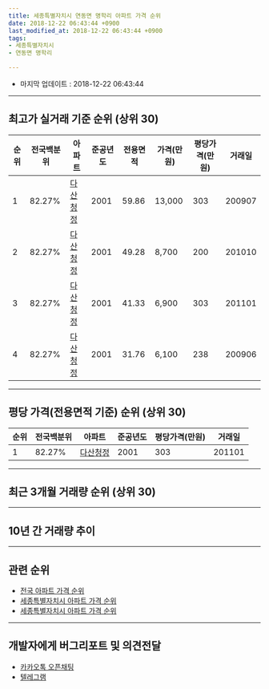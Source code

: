 ```yaml
---
title: 세종특별자치시 연동면 명학리 아파트 가격 순위
date: 2018-12-22 06:43:44 +0900
last_modified_at: 2018-12-22 06:43:44 +0900
tags:
- 세종특별자치시
- 연동면 명학리

---
```


* 마지막 업데이트 : 2018-12-22 06:43:44

---

## 최고가 실거래 기준 순위 (상위 30)


|순위|전국백분위|아파트|준공년도|전용면적|가격(만원)|평당가격(만원)|거래일|
|---|---|---|---|---|---|---|---|
|1|82.27%|[다산청정](https://search.naver.com/search.naver?query=%EC%84%B8%EC%A2%85%ED%8A%B9%EB%B3%84%EC%9E%90%EC%B9%98%EC%8B%9C+%EC%97%B0%EB%8F%99%EB%A9%B4+%EB%AA%85%ED%95%99%EB%A6%AC+%EB%8B%A4%EC%82%B0%EC%B2%AD%EC%A0%95)|2001|59.86|13,000|303|200907|
|2|82.27%|[다산청정](https://search.naver.com/search.naver?query=%EC%84%B8%EC%A2%85%ED%8A%B9%EB%B3%84%EC%9E%90%EC%B9%98%EC%8B%9C+%EC%97%B0%EB%8F%99%EB%A9%B4+%EB%AA%85%ED%95%99%EB%A6%AC+%EB%8B%A4%EC%82%B0%EC%B2%AD%EC%A0%95)|2001|49.28|8,700|200|201010|
|3|82.27%|[다산청정](https://search.naver.com/search.naver?query=%EC%84%B8%EC%A2%85%ED%8A%B9%EB%B3%84%EC%9E%90%EC%B9%98%EC%8B%9C+%EC%97%B0%EB%8F%99%EB%A9%B4+%EB%AA%85%ED%95%99%EB%A6%AC+%EB%8B%A4%EC%82%B0%EC%B2%AD%EC%A0%95)|2001|41.33|6,900|303|201101|
|4|82.27%|[다산청정](https://search.naver.com/search.naver?query=%EC%84%B8%EC%A2%85%ED%8A%B9%EB%B3%84%EC%9E%90%EC%B9%98%EC%8B%9C+%EC%97%B0%EB%8F%99%EB%A9%B4+%EB%AA%85%ED%95%99%EB%A6%AC+%EB%8B%A4%EC%82%B0%EC%B2%AD%EC%A0%95)|2001|31.76|6,100|238|200906|


---

## 평당 가격(전용면적 기준) 순위 (상위 30)


|순위|전국백분위|아파트|준공년도|평당가격(만원)|거래일|
|---|---|---|---|---|---|
|1|82.27%|[다산청정](https://search.naver.com/search.naver?query=%EC%84%B8%EC%A2%85%ED%8A%B9%EB%B3%84%EC%9E%90%EC%B9%98%EC%8B%9C+%EC%97%B0%EB%8F%99%EB%A9%B4+%EB%AA%85%ED%95%99%EB%A6%AC+%EB%8B%A4%EC%82%B0%EC%B2%AD%EC%A0%95)|2001|303|201101|


---

## 최근 3개월 거래량 순위 (상위 30)


<div style="width:100%;">
    <canvas id="deal_count_ranking" height="250"></canvas>
</div>


<script>
new Chart(document.getElementById("deal_count_ranking"), {
    type: 'horizontalBar',
    data: {
        labels: ['다산청정'],
        datasets: [{
            label: '실거래 수',
            data: [3],
            borderColor: "rgba(255, 0, 128, 1)",
            backgroundColor: "rgba(255, 0, 128, 0.5)",
            fill: false,
        }]
    },
    options: {
        responsive: true,
        title: {
            display: true,
            text: '최근 3개월 거래량 순위'
        },
        tooltips: {
            mode: 'index',
            intersect: false,
            callbacks: {
                title: function(tooltipItems, data) {
                    return "실거래 수:";
                },
                label: function(tooltipItem, data) {
                    return data.labels[tooltipItem.index] + ": " + tooltipItem.xLabel;
                }
            }
        },
        hover: {
            mode: 'nearest',
            intersect: true
        },
        scales: {
            xAxes: [{
                display: true,
                scaleLabel: {
                    display: true,
                    labelString: '실거래 수'
                },
                ticks: {
                    suggestedMin: 0,
                }
            }],
            yAxes: [{
                display: true,
                ticks: {
                    autoSkip: false,
                    callback: function(value, index, values) {
                        if (value.length > 15)
                            return value.substr(0, 13) + "...";
                        else
                            return value;
                    }
                },
                scaleLabel: {
                    display: false,
                }
            }]
        }
    }
});

</script>


---

## 10년 간 거래량 추이


<div style="width:100%;">
    <canvas id="deal_progress" height="250"></canvas>
</div>

<script>
new Chart(document.getElementById("deal_progress"), {
    type: 'line',
    data: {
        labels: ['200812','200901','200902','200903','200904','200905','200906','200907','200908','200909','200910','200911','200912','201001','201002','201003','201004','201005','201006','201007','201008','201009','201010','201011','201012','201101','201102','201103','201104','201105','201106','201107','201108','201109','201110','201111','201112','201201','201202','201203','201204','201205','201206','201207','201208','201209','201210','201211','201212','201301','201302','201303','201304','201305','201306','201307','201308','201309','201310','201311','201312','201401','201402','201403','201404','201405','201406','201407','201408','201409','201410','201411','201412','201501','201502','201503','201504','201505','201506','201507','201508','201509','201510','201511','201512','201601','201602','201603','201604','201605','201606','201607','201608','201609','201610','201611','201612','201701','201702','201703','201704','201705','201706','201707','201708','201709','201710','201711','201712','201801','201802','201803','201804','201805','201806','201807','201808','201809','201810','201811','201812'],
        datasets: [{
            label: '실거래 수',
            pointRadius: 1,
            data: [0, 0, 0, 1, 0, 0, 5, 4, 0, 1, 1, 0, 0, 0, 0, 1, 0, 5, 1, 3, 2, 1, 3, 3, 1, 3, 1, 9, 8, 2, 3, 5, 6, 3, 12, 9, 5, 2, 2, 8, 4, 4, 2, 2, 2, 6, 4, 7, 7, 3, 2, 2, 6, 3, 10, 4, 3, 4, 5, 4, 5, 5, 4, 7, 7, 2, 3, 3, 0, 1, 2, 0, 3, 2, 0, 0, 1, 0, 3, 1, 3, 3, 4, 1, 0, 0, 1, 1, 3, 3, 1, 1, 2, 1, 3, 4, 6, 6, 3, 6, 3, 8, 7, 3, 5, 0, 4, 2, 1, 1, 1, 0, 1, 1, 0, 2, 2, 1, 1, 0, 2],
            borderColor: "rgba(255, 201, 14, 1)",
            backgroundColor: "rgba(255, 201, 14, 0.5)",
            fill: true,
        }]
    },
    options: {
        responsive: true,
        title: {
            display: true,
            text: '10년간 거래량 추이'
        },
        tooltips: {
            mode: 'index',
            intersect: false,
        },
        hover: {
            mode: 'nearest',
            intersect: true
        },
        scales: {
            xAxes: [{
                display: true,
                scaleLabel: {
                    display: true,
                    labelString: '년/월'
                }
            }],
            yAxes: [{
                display: true,
                ticks: {
                    suggestedMin: 0,
                },
                scaleLabel: {
                    display: true,
                    labelString: '실거래 수'
                }
            }]
        }
    }
});

</script>


---

## 관련 순위

- [전국 아파트 가격 순위](https://inasie.github.io/apt-ranking/전국)
- [세종특별자치시 아파트 가격 순위](https://inasie.github.io/apt-ranking/세종특별자치시)
- [세종특별자치시 아파트 가격 순위](https://inasie.github.io/apt-ranking/세종특별자치시)


---

## 개발자에게 버그리포트 및 의견전달

- [카카오톡 오픈채팅](https://open.kakao.com/o/gLJUAP4)
- [텔레그램](https://t.me/inasie)

